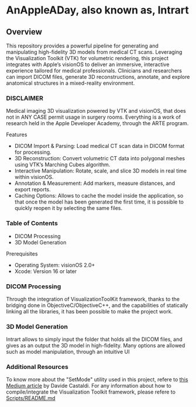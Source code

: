 # AnAppleADay, also known as, Intrart

## Overview

This repository provides a powerful pipeline for generating and manipulating high-fidelity 3D models from medical CT scans. Leveraging the Visualization Toolkit (VTK) for volumetric rendering, this project integrates with Apple’s visionOS to deliver an immersive, interactive experience tailored for medical professionals. Clinicians and researchers can import DICOM files, generate 3D reconstructions, annotate, and explore anatomical structures in a mixed-reality environment.

### DISCLAIMER
Medical imaging 3D visualization powered by VTK and visionOS, that does not in ANY CASE permit usage in surgery rooms. Everything is a work of research held in the Apple Developer Academy, through the ARTE program.

Features
- DICOM Import & Parsing: Load medical CT scan data in DICOM format for processing.
- 3D Reconstruction: Convert volumetric CT data into polygonal meshes using VTK’s Marching Cubes algorithm.
- Interactive Manipulation: Rotate, scale, and slice 3D models in real time within visionOS.
- Annotation & Measurement: Add markers, measure distances, and export reports.
- Caching Options: Allows to cache the model inside the application, so that once the model has been generated the first time, it is possible to quickly reopen it by selecting the same files.

### Table of Contents
- DICOM Processing
- 3D Model Generation

Prerequisites 
- Operating System: visionOS 2.0+
- Xcode: Version 16 or later

### DICOM Processing

Through the integration of VisualizationToolKit framework, thanks to the bridging done in ObjectiveC/ObjectiveC++, and the capabilities of statically linking all the libraries, it has been possible to make the project work.

### 3D Model Generation

Intrart allows to simply input the folder that holds all the DICOM files, and gives as an output the 3D model in high-fidelity. Many options are allowed such as model manipulation, through an intuitive UI

### Additional Resources

To know more about the "SetMode" utility used in this project, refere to [this Medium article](https://medium.com/@davide.castaldi31/mastering-windows-immersive-spaces-cycle-management-in-visionos-d6d98877f71a) by Davide Castaldi. For any information about how to compile/integrate the Visualization Toolkit framework, please refere to [Scripts/README.md](./Scripts/README.md)
